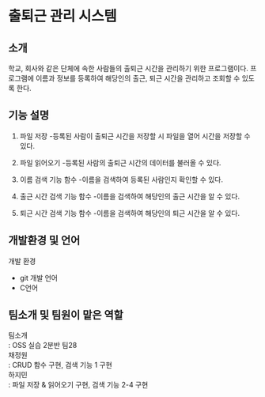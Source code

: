 # 출퇴근 관리 시스템

## 소개
학교, 회사와 같은 단체에 속한 사람들의 출퇴근 시간을 관리하기 위한 프로그램이다.
프로그램에 이름과 정보를 등록하여 해당인의 출근, 퇴근 시간을 관리하고 조회할 수 있도록 한다.

## 기능 설명
1. 파일 저장
-등록된 사람이 출퇴근 시간을 저장할 시 파일을 열어 시간을 저장할 수 있다.

2. 파일 읽어오기
-등록된 사람의 출퇴근 시간의 데이터를 불러올 수 있다.

3. 이름 검색 기능 함수
-이름을 검색하여 등록된 사람인지 확인할 수 있다.

4. 출근 시간 검색 기능 함수
-이름을 검색하여 해당인의 출근 시간을 알 수 있다.

5. 퇴근 시간 검색 기능 함수
-이름을 검색하여 해당인의 퇴근 시간을 알 수 있다.

## 개발환경 및 언어
개발 환경
- git
개발 언어 
- C언어
## 팀소개 및 팀원이 맡은 역할
팀소개  
: OSS 실습 2분반 팀28  
채정원  
: CRUD 함수 구현, 검색 기능 1 구현  
하지민  
: 파일 저장 & 읽어오기 구현, 검색 기능 2-4 구현  
